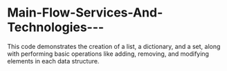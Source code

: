 # Main-Flow-Services-And-Technologies---
This code demonstrates the creation of a list, a dictionary, and a set, along with performing basic operations like adding, removing, and modifying elements in each data structure. 

